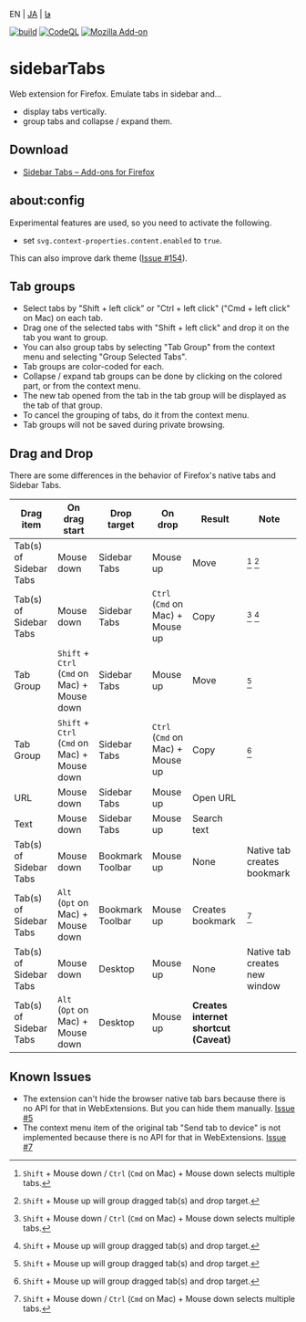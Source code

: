 EN | [JA](./README.ja.md) | [فا](./README.fa.md)

[![build](https://github.com/asamuzaK/sidebarTabs/workflows/build/badge.svg)](https://github.com/asamuzaK/sidebarTabs/actions?query=workflow%3Abuild)
[![CodeQL](https://github.com/asamuzaK/sidebarTabs/workflows/CodeQL/badge.svg)](https://github.com/asamuzaK/sidebarTabs/actions?query=workflow%3ACodeQL)
[![Mozilla Add-on](https://img.shields.io/amo/v/sidebarTabs@asamuzak.jp.svg)](https://addons.mozilla.org/firefox/addon/sidebartabs/)

# sidebarTabs

Web extension for Firefox.
Emulate tabs in sidebar and...
* display tabs vertically.
* group tabs and collapse / expand them.

## Download

* [Sidebar Tabs – Add-ons for Firefox](https://addons.mozilla.org/firefox/addon/sidebartabs/ "Sidebar Tabs – Add-ons for Firefox")

## about:config

Experimental features are used, so you need to activate the following.

* set `svg.context-properties.content.enabled` to `true`.

This can also improve dark theme ([Issue #154](https://github.com/asamuzaK/sidebarTabs/issues/154)). 

## Tab groups

* Select tabs by "Shift + left click" or "Ctrl + left click" ("Cmd + left click" on Mac) on each tab.
* Drag one of the selected tabs with "Shift + left click" and drop it on the tab you want to group.
* You can also group tabs by selecting "Tab Group" from the context menu and selecting "Group Selected Tabs".
* Tab groups are color-coded for each.
* Collapse / expand tab groups can be done by clicking on the colored part, or from the context menu.
* The new tab opened from the tab in the tab group will be displayed as the tab of that group.
* To cancel the grouping of tabs, do it from the context menu.
* Tab groups will not be saved during private browsing.

## Drag and Drop

There are some differences in the behavior of Firefox's native tabs and Sidebar Tabs.

|Drag item|On drag start|Drop target|On drop|Result|Note|
|------|------|------|------|------|------|
|Tab(s) of Sidebar Tabs|Mouse down|Sidebar Tabs|Mouse up|Move|[^1] [^2]|
|Tab(s) of Sidebar Tabs|Mouse down|Sidebar Tabs|`Ctrl` (`Cmd` on Mac) + Mouse up|Copy|[^1] [^2]|
|Tab Group|`Shift` + `Ctrl` (`Cmd` on Mac) + Mouse down|Sidebar Tabs|Mouse up|Move|[^2]|
|Tab Group|`Shift` + `Ctrl` (`Cmd` on Mac) + Mouse down|Sidebar Tabs|`Ctrl` (`Cmd` on Mac) + Mouse up|Copy|[^2]|
|URL|Mouse down|Sidebar Tabs|Mouse up|Open URL| |
|Text|Mouse down|Sidebar Tabs|Mouse up|Search text| |
|Tab(s) of Sidebar Tabs|Mouse down|Bookmark Toolbar|Mouse up|None|Native tab creates bookmark|
|Tab(s) of Sidebar Tabs|`Alt` (`Opt` on Mac) + Mouse down|Bookmark Toolbar|Mouse up|Creates bookmark|[^1]|
|Tab(s) of Sidebar Tabs|Mouse down|Desktop|Mouse up|None|Native tab creates new window|
|Tab(s) of Sidebar Tabs|`Alt` (`Opt` on Mac) + Mouse down|Desktop|Mouse up|**Creates internet shortcut (Caveat)**| |

[^1]: `Shift` + Mouse down / `Ctrl` (`Cmd` on Mac) + Mouse down selects multiple tabs.
[^2]: `Shift` + Mouse up will group dragged tab(s) and drop target.

## Known Issues

* The extension can't hide the browser native tab bars because there is no API for that in WebExtensions. But you can hide them manually.
  [Issue #5](https://github.com/asamuzaK/sidebarTabs/issues/5 "Add ability to \"hide native tab bars\" · Issue #5 · asamuzaK/sidebarTabs")
* The context menu item of the original tab "Send tab to device" is not implemented because there is no API for that in WebExtensions.
  [Issue #7](https://github.com/asamuzaK/sidebarTabs/issues/7 "Add \"Send tab to device\" functionalty · Issue #7 · asamuzaK/sidebarTabs")
